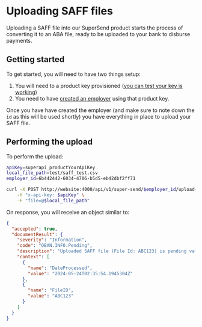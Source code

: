 # Uploading SAFF files

Uploading a SAFF file into our SuperSend product starts the process of converting it to an ABA file, ready to be uploaded to your bank to disburse payments.

## Getting started

To get started, you will need to have two things setup:

1. You will need to a product key provisioned ([you can test your key is working](https://docs.superapi.com.au/software_partners/how_to_guides/verify_my_product_api_key/))
2. You need to have [created an employer](https://docs.superapi.com.au/software_partners/how_to_guides/create_an_employer/) using that product key.

Once you have have created the employer (and make sure to note down the `id` as this will be used shortly) you have everything in place to upload your SAFF file.

## Performing the upload

To perform the upload:

```bash
apiKey=superapi_productYourApiKey
local_file_path=test/saff_test.csv
employer_id=6b442442-6034-4706-b5d5-eb42dbf2ff71

curl -X POST http://website:4000/api/v1/super-send/$employer_id/upload-saff \
    -H "x-api-key: $apiKey" \
    -F "file=@$local_file_path"
```

On response, you will receive an object similar to:

```json
{
  "accepted": true,
  "documentResult": {
    "severity": "Information",
    "code": "OBAN.INFO.Pending",
    "description": "Uploaded SAFF file (File Id: ABC123) is pending validation",
    "context": [
      {
        "name": "DateProcessed",
        "value": "2024-05-24T02:35:54.1945304Z"
      },
      {
        "name": "FileID",
        "value": "ABC123"
      }
    ]
  }
}
```
